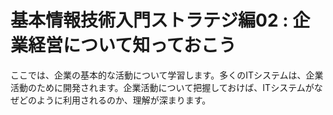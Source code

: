 # 基本情報技術入門ストラテジ編02 : 企業経営について知っておこう

ここでは、企業の基本的な活動について学習します。多くのITシステムは、企業活動のために開発されます。企業活動について把握しておけば、ITシステムがなぜどのように利用されるのか、理解が深まります。
